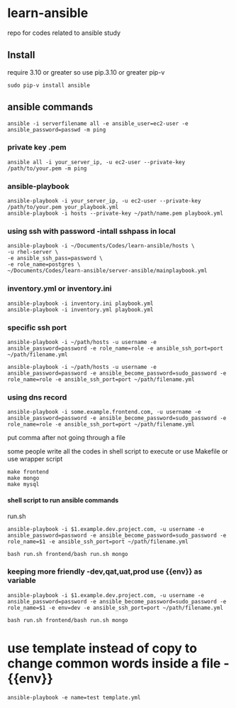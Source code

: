 # learn-ansible
repo for codes related to ansible study

## Install
 require 3.10 or greater so use pip.3.10 or greater pip-v
```
sudo pip-v install ansible
```
## ansible commands

```
ansible -i serverfilename all -e ansible_user=ec2-user -e ansible_password=passwd -m ping
```

### private key .pem

```
ansible all -i your_server_ip, -u ec2-user --private-key /path/to/your.pem -m ping

```

### ansible-playbook

``` 
ansible-playbook -i your_server_ip, -u ec2-user --private-key /path/to/your.pem your_playbook.yml
ansible-playbook -i hosts --private-key ~/path/name.pem playbook.yml
```

### using ssh with password -intall sshpass in local 
```
ansible-playbook -i ~/Documents/Codes/learn-ansible/hosts \
-u rhel-server \
-e ansible_ssh_pass=password \
-e role_name=postgres \
~/Documents/Codes/learn-ansible/server-ansible/mainplaybook.yml
```

### inventory.yml or inventory.ini
```
ansible-playbook -i inventory.ini playbook.yml
ansible-playbook -i inventory.yml playbook.yml
```

### specific ssh port 

```
ansible-playbook -i ~/path/hosts -u username -e ansible_password=password -e role_name=role -e ansible_ssh_port=port ~/path/filename.yml

ansible-playbook -i ~/path/hosts -u username -e ansible_password=password -e ansible_become_password=sudo_password -e role_name=role -e ansible_ssh_port=port ~/path/filename.yml
```

### using dns record
```
ansible-playbook -i some.example.frontend.com, -u username -e ansible_password=password -e ansible_become_password=sudo_password -e role_name=role -e ansible_ssh_port=port ~/path/filename.yml
```
put comma after not going through a file

some people write all the codes in shell script to execute or use Makefile or use wrapper script

```
make frontend
make mongo
make mysql
```
#### shell script to run  ansible commands

run.sh

```
ansible-playbook -i $1.example.dev.project.com, -u username -e ansible_password=password -e ansible_become_password=sudo_password -e role_name=$1 -e ansible_ssh_port=port ~/path/filename.yml

bash run.sh frontend/bash run.sh mongo
```

### keeping more friendly -dev,qat,uat,prod use {{env}} as variable

```
ansible-playbook -i $1.example.dev.project.com, -u username -e ansible_password=password -e ansible_become_password=sudo_password -e role_name=$1 -e env=dev -e ansible_ssh_port=port ~/path/filename.yml

bash run.sh frontend/bash run.sh mongo
```

# use template instead of copy to change common words inside a file  -{{env}}

```
ansible-playbook -e name=test template.yml

```
